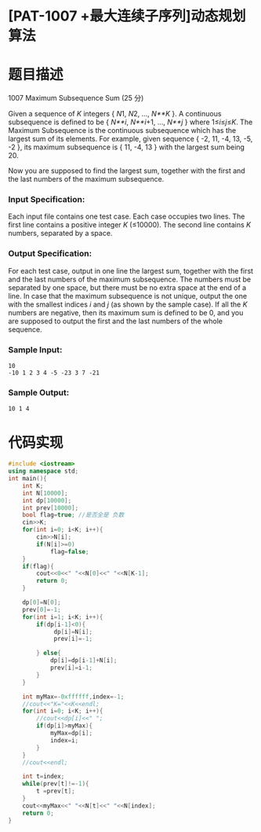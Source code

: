 # [PAT-1007 +最大连续子序列]动态规划算法

# 题目描述

1007 Maximum Subsequence Sum (25 分)



Given a sequence of *K* integers { *N*1, *N*2, ..., *N**K* }. A continuous subsequence is defined to be { *N**i*, *N**i*+1, ..., *N**j* } where 1≤*i*≤*j*≤*K*. The Maximum Subsequence is the continuous subsequence which has the largest sum of its elements. For example, given sequence { -2, 11, -4, 13, -5, -2 }, its maximum subsequence is { 11, -4, 13 } with the largest sum being 20.

Now you are supposed to find the largest sum, together with the first and the last numbers of the maximum subsequence.

### Input Specification:

Each input file contains one test case. Each case occupies two lines. The first line contains a positive integer *K* (≤10000). The second line contains *K* numbers, separated by a space.

### Output Specification:

For each test case, output in one line the largest sum, together with the first and the last numbers of the maximum subsequence. The numbers must be separated by one space, but there must be no extra space at the end of a line. In case that the maximum subsequence is not unique, output the one with the smallest indices *i* and *j* (as shown by the sample case). If all the *K* numbers are negative, then its maximum sum is defined to be 0, and you are supposed to output the first and the last numbers of the whole sequence.

### Sample Input:

```in
10
-10 1 2 3 4 -5 -23 3 7 -21
```

### Sample Output:

```out
10 1 4
```

# 代码实现

```C++
#include <iostream>
using namespace std;
int main(){
    int K;
    int N[10000];
    int dp[10000];
    int prev[10000];
    bool flag=true; //是否全是 负数
    cin>>K;
    for(int i=0; i<K; i++){
        cin>>N[i];
        if(N[i]>=0)
            flag=false;
    }
    if(flag){
        cout<<0<<" "<<N[0]<<" "<<N[K-1];
        return 0;
    }

    dp[0]=N[0];
    prev[0]=-1;
    for(int i=1; i<K; i++){
        if(dp[i-1]<0){
             dp[i]=N[i];
             prev[i]=-1;

        } else{
            dp[i]=dp[i-1]+N[i];
            prev[i]=i-1;
        }
    }

    int myMax=-0xffffff,index=-1;
    //cout<<"K="<<K<<endl;
    for(int i=0; i<K; i++){
        //cout<<dp[i]<<" ";
        if(dp[i]>myMax){
            myMax=dp[i];
            index=i;
        }
    }
    //cout<<endl;

    int t=index;
    while(prev[t]!=-1){
        t =prev[t];
    }
    cout<<myMax<<" "<<N[t]<<" "<<N[index];
    return 0;
}
```

